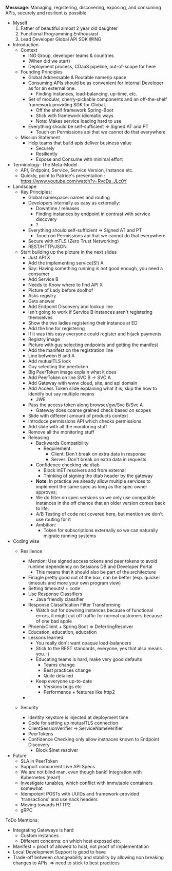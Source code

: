 **Messsage**: Managing, registering, discovering, exposing, and consuming APIs, securely and resilient *is* possible.

* Myself
    1.   Father of beautiful almost 2 year old daughter
    1.   Functional Programming Enthousiast
    1.   Lead Developer Global API SDK @ING
* Introduction
    *   Context
        *   ING Group, developer teams & countries
        *   (When did we start) 
        *   Deployment process, CDaaS pipeline, out-of-scope for here
    *   Founding Principles
        *   Global Addressable & Routable name/ip space
        *   Consuming APIs should be as convenient for Internal Developer as for an external one.
            * Finding instances, load-balancing, up-time, etc.
        *   Set of modular, cherry-pickable components and an off-the-shelf framework providing SDK for Global, 
            *   Off the shelf framework Spring-Boot
            *   Stick with framework idiomatic ways
            *   Note: Makes service loading hard to use
        *   Everything should be self-sufficient => Signed AT and PT
            *   Touch on Permissions api that we cannot do that everywhere
    *   Mission Statement
        *   Help teams that build apis deliver business value
            *   Securely
            *   Resiliently
            *   Expose and Consume with minimal effort
*   Terminology: The Meta-Model
    *   API, Endpoint, Service, Service Version, Instance etc.
    *   Quickly, point to Patrice's presentation : https://www.youtube.com/watch?v=RvcDs_JLc0Y
*   Landscape
    *   Key Principles:
        *   Global namespace: names and routing
        *   Developers internally as easy as externally:
            *   Downtime / releases
            *   Finding instances by endpoint in contrast with service discovery
            *   ?
        *   Everything should self-sufficient => Signed AT and PT
            *   Touch on Permissions api that we cannot do that everywhere
        *   Secure with mTLS (Zero Trust Networking)
        *   REST/HTTP/JSON
    *   Start building up the picture in the next slides
        * Just API X
        * Add the implementing service(S!) A
        * Say: Having something running is not good enough, you need a consumer
        * Add Service B
        * Needs to Know where to find API X
        * Picture of Lady before doolhof
        * Asks registry 
        * Gets answer
        * Add Endpoint Discovery and lookup line
        * Isn't going to work if Service B instances aren't registering themselves
        * Show the two ladies registering their instance at ED
        * Add the line for registering
        * If it was this easy everyone could register and hijack payments
        * Registry image
        * Picture with guy selecting endpoints and getting the manifest
        * Add the manifest on the registration line
        * Line between B and A
        * Add mutualTLS lock
        * Guy selecting the peertoken
        * Big PeerToken image explain what it does
        * Add PeerToken on line SVC B -> SVC A
        * Add Gateway with www cloud, site, and api domain
        * Add Access Token slide explaining what it is; skip the how to identify but say multiple means
            * JWE
        * Pass the access token along browser/gw/Svc B/Svc A
            * Gateway does coarse grained check based on scopes
        * Slide with different amount of products context
        * Introduce permissions API which checks permissions
        * Add slide with all the monitoring stuff
        * Remove all the monitoring stuff
        *   Releasing
            *   Backwards Compatibility       
                *   Requirement:
                    *   Client: Don't break on extra data in response
                    *   Server: Don't break on extra data in requests
            *   Confidence checking via dtab
                *   Block InET resolvers and from external
                *   Thinking of signing the dtab header by the gateway
            *   **Note**: In practice we already allow multiple services to implement the same spec as long as the spec owner approves;
            *   We do filter on spec versions so we only use compatible instances in the off chance that an older version comes back to life.
            *   A/B Testing of code not covered here, but mention we don't use routing for it
            *   Ambition:
                *   Token for subscriptions externally so we can naturally migrate running systems
*   Coding wise
    *   Resilience
        *   Mention: Use signed access tokens and peer tokens to avoid runtime dependency on Sessions DB and Developer Portal
            * This means that it should also be part of the architecture
        *   Finagle pretty good out of the box, can be better (esp. quicker timeouts and more your own program view)
        *   Setting timeouts! + code
        *   Use Response Classifiers
            *   Java friendly classifier
        *   Response Classification Filter Transforming
            * Watch out for downing instances because of functional errors, it might cut off traffic for normal customers because of one bad apple
        *   PhoenixClient + Spring Boot => DeferringResolver
        *   Education, education, education
        *   Lessons learned: 
            *   You really don't want opaque load-balancers
            *   Stick to the REST standards, everyone, yes that also means you. :)
            *   Educating teams is hard, make very good defaults
                *   Teams change
                *   Best practices change
                *   Quite detailed
            *   Keep everyone up-to-date 
                *   Versions bugs etc
                *   Performance + features like http2
        *   

    *   Security

        *   Identity keystore is injected at deployment time
        *   Code for setting up mutualTLS connection
        *   ClientSessionVerifier => ServiceNameVerifier
        *   PeerTokens
        *   Confidence Checking only allow instnaces known to Endpoint Discovery
            *   Block $inet resolver
*   Future
    *   SLA in PeerToken
    *   Support concurrent Live API Specs
    *   We are not blind man, even though bank! Integration with Kubernetes (near!)
    *   Investigate tunables, which conflict with immutable containers somewhat
    *   Idempotent POSTs with UUIDs and framework-provided 'transactions' and use nack headers
    *   Moving towards HTTP2   
    *   gRPC
    
    
ToDo Mentions:

* Integrating Gateways is hard
    * Custom instances
    * Different concerns: on which host exposed etc.
* Manifest = proof of allowed to host, not proof of implementation    
* Local Development Support is good to have
* Trade-off between changeability and stability by allowing non breaking changes to APIs. => need to stick to best practices